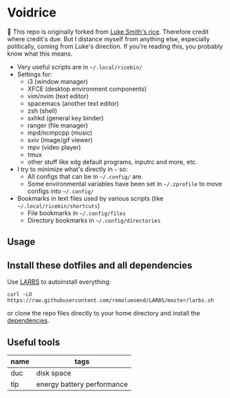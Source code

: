 # Voidrice

🔼 This repo is originally forked from [Luke Smith's rice](https://github.com/LukeSmithxyz/voidrice). Therefore credit where credit's due. But I distance myself from anything else, especially politically, coming from Luke's direction. If you're reading this, you probably know what this means.

- Very useful scripts are in `~/.local/ricebin/`
- Settings for:
	- i3 (window manager)
	- XFCE (desktop environment components)
	- vim/nvim (text editor)
	- spacemacs (another text editor)
	- zsh (shell)
	- sxhkd (general key binder)
	- ranger (file manager)
	- mpd/ncmpcpp (music)
	- sxiv (image/gif viewer)
	- mpv (video player)
	- tmux
	- other stuff like xdg default programs, inputrc and more, etc.
- I try to minimize what's directly in `~` so:
	- All configs that can be in `~/.config/` are.
	- Some environmental variables have been set in `~/.zprofile` to move configs into `~/.config/`
- Bookmarks in text files used by various scripts (like `~/.local/ricebin/shortcuts`)
	- File bookmarks in `~/.config/files`
	- Directory bookmarks in `~/.config/directories`

## Usage

## Install these dotfiles and all dependencies

Use [LARBS](https://github.com/remolueoend/LARBS) to autoinstall everything:

```
curl -LO https://raw.githubusercontent.com/remolueoend/LARBS/master/larbs.sh
```

or clone the repo files directly to your home directory and install the
[dependencies](https://raw.githubusercontent.com/remolueoend/LARBS/master/progs.csv).

## Useful tools

| name  | tags                       |
| ----- | ------                     |
| duc   | disk space                 |
| tlp   | energy battery performance |

